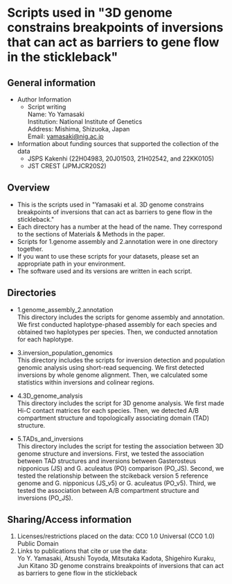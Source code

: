 # Scripts used in "3D genome constrains breakpoints of inversions that can act as barriers to gene flow in the stickleback"

## General information
- Author Information
  - Script writing\
    Name: Yo Yamasaki\
    Institution: National Institute of Genetics\
    Address: Mishima, Shizuoka, Japan\
    Email: [yamasaki@nig.ac.jp](mailto:yamasaki@nig.ac.jp)
- Information about funding sources that supported the collection of the data
    - JSPS Kakenhi (22H04983, 20J01503, 21H02542, and 22KK0105)
    - JST CREST (JPMJCR20S2)

## Overview
- This is the scripts used in "Yamasaki et al. 3D genome constrains breakpoints of inversions that can act as barriers to gene flow in the stickleback."
- Each directory has a number at the head of the name. They correspond to the sections of Materials & Methods in the paper.
- Scripts for 1.genome assembly and 2.annotation were in one directory together.
- If you want to use these scripts for your datasets, please set an appropriate path in your environment.
- The software used and its versions are written in each script.

## Directories
- 1.genome_assembly_2.annotation  
This directory includes the scripts for genome assembly and annotation. We first conducted haplotype-phased assembly for each species and obtained two haplotypes per species. Then, we conducted annotation for each haplotype.

- 3.inversion_population_genomics  
This directory includes the scripts for inversion detection and population genomic analysis using short-read sequencing. We first detected inversions by whole genome alignment. Then, we calculated some statistics within inversions and colinear regions.

- 4.3D_genome_analysis  
This directory includes the script for 3D genome analysis. We first made Hi-C contact matrices for each species. Then, we detected A/B compartment structure and topologically associating domain (TAD) structure.

- 5.TADs_and_inversions  
This directory includes the script for testing the association between 3D genome structure and inversions. First, we tested the association between TAD structures and inversions between Gasterosteus nipponicus (JS) and G. aculeatus (PO) comparison (PO_JS). Second, we tested the relationship between the stcikeback version 5 reference genome and G. nipponicus (JS_v5) or G. aculeatus (PO_v5). Third, we tested the association between A/B compartment structure and inversions (PO_JS).

## Sharing/Access information
1. Licenses/restrictions placed on the data: CC0 1.0 Universal (CC0 1.0) Public Domain
2. Links to publications that cite or use the data:\
   Yo Y. Yamasaki, Atsushi Toyoda, Mitsutaka Kadota, Shigehiro Kuraku, Jun Kitano
   3D genome constrains breakpoints of inversions that can act as barriers to gene flow in the stickleback
